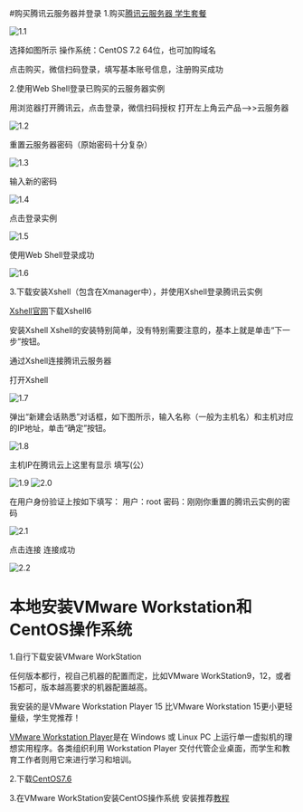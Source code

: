 #购买腾讯云服务器并登录
1.购买[腾讯云服务器 学生套餐](https://cloud.tencent.com/act/campus?fromSource=gwzcw.2432747.2432747.2432747&utm_medium=cpc&utm_id=gwzcw.2432747.2432747.2432747)

![1.1](../image/1.1.png)

选择如图所示 操作系统：CentOS 7.2 64位，也可加购域名

点击购买，微信扫码登录，填写基本账号信息，注册购买成功

2.使用Web Shell登录已购买的云服务器实例

用浏览器打开腾讯云，点击登录，微信扫码授权
打开左上角云产品-->>云服务器

![1.2](../image/1.2.png)

重置云服务器密码（原始密码十分复杂）

![1.3](../image/1.3.png)

输入新的密码

![1.4](../image/1.4.png)

点击登录实例

![1.5](../image/1.5.png)

使用Web Shell登录成功

![1.6](../image/1.6.png)

3.下载安装Xshell（包含在Xmanager中），并使用Xshell登录腾讯云实例

[Xshell官网](http://www.xshellcn.com/)下载Xshell6

安装Xshell
   Xshell的安装特别简单，没有特别需要注意的，基本上就是单击“下一步”按钮。

   通过Xshell连接腾讯云服务器

打开Xshell

![1.7](../image/1.7.png)

弹出“新建会话熟悉”对话框，如下图所示，输入名称（一般为主机名）和主机对应的IP地址，单击“确定”按钮。

![1.8](../image/1.8.png)

主机IP在腾讯云上这里有显示 填写(公）

![1.9](../image/1.9.png)
![2.0](../image/2.0.png)

  在用户身份验证上按如下填写：
  用户：root
  密码：刚刚你重置的腾讯云实例的密码

![2.1](../image/2.1.png)

  点击连接
  连接成功

![2.2](../image/2.2.png)

# 本地安装VMware Workstation和CentOS操作系统

1.自行下载安装VMware WorkStation

  任何版本都行，视自己机器的配置而定，比如VMware  WorkStation9，12，或者15都可，版本越高要求的机器配置越高。

   我安装的是VMware Workstation Player 15 比VMware Workstation 15更小更轻量级，学生党推荐！

 [VMware Workstation Player](https://www.vmware.com/cn/products/workstation-player/workstation-player-evaluation.html)是在 Windows 或 Linux PC 上运行单一虚拟机的理想实用程序。各类组织利用 Workstation Player 交付代管企业桌面，而学生和教育工作者则用它来进行学习和培训。

2.下载[CentOS7.6](http://mirrors.aliyun.com/centos/7.6.1810/isos/x86_64/CentOS-7-x86_64-DVD-1810.iso)

3.在VMware WorkStation安装CentOS操作系统
  安装推荐[教程](https://www.runoob.com/w3cnote/vmware-install-centos7.html)
